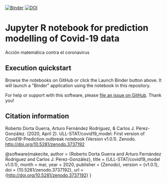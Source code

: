 [![Binder](https://mybinder.org/badge_logo.svg)](https://mybinder.org/v2/gh/ULL-STAT/covid19_model/master?filepath=Predictive_model_Covid19_2.ipynb) [![DOI](https://zenodo.org/badge/252273409.svg)](https://zenodo.org/badge/latestdoi/252273409)

Jupyter R notebook for prediction modelling of Covid-19 data
======================================================
Acción matemática contra el coronavirus


## Execution quickstart

Browse the notebooks on GitHub or click the Launch Binder button above. It will launch a "Binder" application using the notebook in this repository.

For help or support with this software, please
[file an issue on GitHub](https://github.com/ULL-STAT/covid19_model/issues). Thank you!

## Citation information

Roberto Dorta Guerra, Arturo Fernández Rodríguez, & Carlos J. Pérez-González. (2020, April 2). ULL-STAT/covid19_model: First version of Covid19-Prediction outbreak notebook (Version v1.0.1). Zenodo. http://doi.org/10.5281/zenodo.3737192

@software{makecite,
  author       = {Roberto Dorta Guerra and
                  Arturo Fernández Rodríguez and
                  Carlos J. Pérez-González},
  title        = {ULL-STAT/covid19_model v1.0.1},
  month        = mar,
  year         = 2020,
  publisher    = {Zenodo},
  version      = {v1.0.1},
  doi          = {10.5281/zenodo.3737192},
  url          = {http://doi.org/10.5281/zenodo.3737192}
}